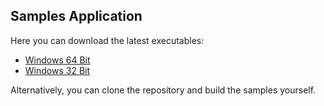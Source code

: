 ## Samples Application

Here you can download the latest executables:
* [Windows 64 Bit](https://github.com/sbaeumlisberger/VirtualizingWrapPanel/releases/download/v1.5.4/VirtualizingWrapPanelSamples-win-x64.exe)
* [Windows 32 Bit](https://github.com/sbaeumlisberger/VirtualizingWrapPanel/releases/download/v1.5.4/VirtualizingWrapPanelSamples-win-x86.exe)

Alternatively, you can clone the repository and build the samples yourself.
